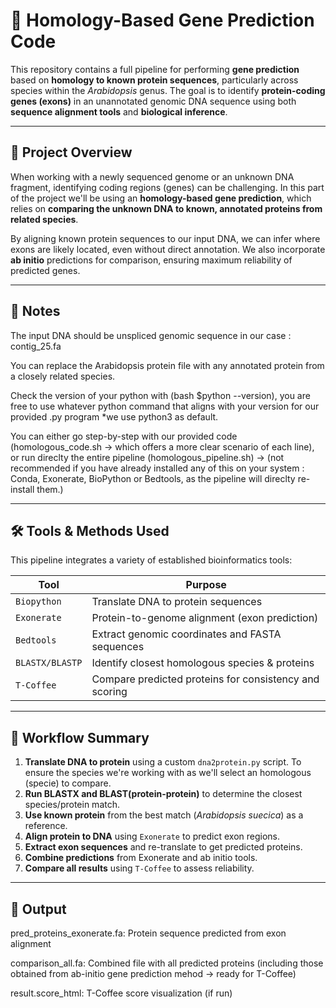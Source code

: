 # 🧬 Homology-Based Gene Prediction Code

This repository contains a full pipeline for performing **gene prediction** based on **homology to known protein sequences**, particularly across species within the *Arabidopsis* genus. The goal is to identify **protein-coding genes (exons)** in an unannotated genomic DNA sequence using both **sequence alignment tools** and **biological inference**.

---

## 📘 Project Overview

When working with a newly sequenced genome or an unknown DNA fragment, identifying coding regions (genes) can be challenging. 
In this part of the project we'll be using an **homology-based gene prediction**, which relies on **comparing the unknown DNA to known, annotated proteins from related species**. 

By aligning known protein sequences to our input DNA, we can infer where exons are likely located, even without direct annotation. 
We also incorporate **ab initio** predictions for comparison, ensuring maximum reliability of predicted genes.

---

## 🧠 Notes

The input DNA should be unspliced genomic sequence in our case : contig_25.fa

You can replace the Arabidopsis protein file with any annotated protein from a closely related species.

Check the version of your python with (bash $python --version), you are free to use whatever python command that aligns with your version for our provided .py program
*we use python3 as default.

You can either go step-by-step with our provided code (homologous_code.sh -> which offers a more clear scenario of each line), or run direclty the entire pipeline (homologous_pipeline.sh) -> (not recommended if you have already installed any of this on your system : Conda, Exonerate, BioPython or Bedtools, as the pipeline will direclty re-install them.)

---

## 🛠 Tools & Methods Used

This pipeline integrates a variety of established bioinformatics tools:

| Tool            | Purpose                                                |
|-----------------|--------------------------------------------------------|
| `Biopython`     | Translate DNA to protein sequences                     |
| `Exonerate`     | Protein-to-genome alignment (exon prediction)          |
| `Bedtools`      | Extract genomic coordinates and FASTA sequences        |
| `BLASTX/BLASTP` | Identify closest homologous species & proteins         |
| `T-Coffee`      | Compare predicted proteins for consistency and scoring |

---

## 🔬 Workflow Summary

1. **Translate DNA to protein** using a custom `dna2protein.py` script. To ensure the species we're working with as we'll select an homologous (specie) to compare.
2. **Run BLASTX and BLAST(protein-protein)** to determine the closest species/protein match.
3. **Use known protein** from the best match (*Arabidopsis suecica*) as a reference.
4. **Align protein to DNA** using `Exonerate` to predict exon regions. 
5. **Extract exon sequences** and re-translate to get predicted proteins.
6. **Combine predictions** from Exonerate and ab initio tools.
7. **Compare all results** using `T-Coffee` to assess reliability.

---

## 🧪 Output
pred_proteins_exonerate.fa: Protein sequence predicted from exon alignment

comparison_all.fa: Combined file with all predicted proteins (including those obtained from ab-initio gene prediction mehod -> ready for T-Coffee)

result.score_html: T-Coffee score visualization (if run)
